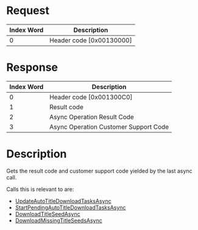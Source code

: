 # Request

| Index Word | Description                |
|------------|----------------------------|
| 0          | Header code \[0x00130000\] |

# Response

| Index Word | Description                           |
|------------|---------------------------------------|
| 0          | Header code \[0x001300C0\]            |
| 1          | Result code                           |
| 2          | Async Operation Result Code           |
| 3          | Async Operation Customer Support Code |

# Description

Gets the result code and customer support code yielded by the last async
call.

Calls this is relevant to are:

- [UpdateAutoTitleDownloadTasksAsync](NIMU:UpdateAutoTitleDownloadTasksAsync "wikilink")
- [StartPendingAutoTitleDownloadTasksAsync](NIMU:StartPendingAutoTitleDownloadTasksAsync "wikilink")
- [DownloadTitleSeedAsync](NIMU:DownloadTitleSeedAsync "wikilink")
- [DownloadMissingTitleSeedsAsync](NIMU:DownloadMissingTitleSeedsAsync "wikilink")